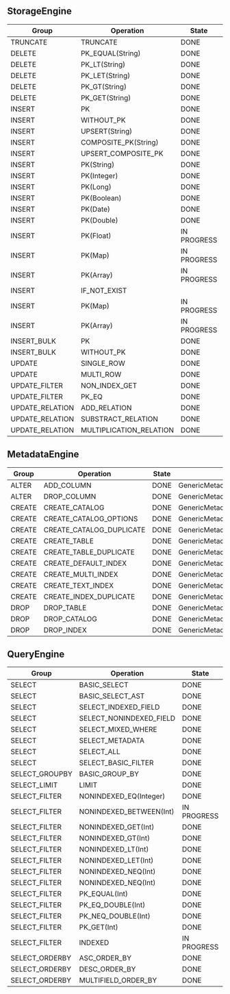 StorageEngine
------------------

| Group   	 | Operation    	 | State     |  	Class.Method         		| Comments  |
| -------- 	 | -------------	 | --------  | -----------------------------   		| --------- |
| TRUNCATE  	 |  TRUNCATE	         |   DONE    | GenericTruncateFT           		|           |
| DELETE   	 |  PK_EQUAL(String)	 |   DONE    | GenericDeleteFT     	       		|           |
| DELETE   	 |  PK_LT(String)	 |   DONE    | GenericDeleteFT     	      		|           |
| DELETE   	 |  PK_LET(String)	 |   DONE    | GenericDeleteFT     	       		|           |
| DELETE   	 |  PK_GT(String)	 |   DONE    | GenericDeleteFT     	      		|           |
| DELETE   	 |  PK_GET(String)	 |   DONE    | GenericDeleteFT     	      		|           |		
| INSERT   	 |  PK		         |   DONE    | GenericSimpleInsertFT          		|           |
| INSERT   	 |  WITHOUT_PK	         |   DONE    | GenericSimpleInsertFT.testSimpleInsertWithoutPK|     |
| INSERT   	 |  UPSERT(String)	 |   DONE    | GenericSimpleInsertFT.testInsertSamePK	|           |
| INSERT   	 |  COMPOSITE_PK(String) |   DONE    | GenericSimpleInsertFT.testInsertCompositePK|         |
| INSERT   	 |  UPSERT_COMPOSITE_PK  |   DONE    | GenericSimpleInsertFT.testInsertDuplicateCompositePK||
| INSERT   	 |  PK(String)	         |   DONE    | GenericSimpleInsertFT           		|           |
| INSERT   	 |  PK(Integer)	         |   DONE    | GenericSimpleInsertFT           		|           |
| INSERT   	 |  PK(Long)	         |   DONE    | GenericSimpleInsertFT           		|           |
| INSERT   	 |  PK(Boolean)	         |   DONE    | GenericSimpleInsertFT           		|           |
| INSERT   	 |  PK(Date)	         |   DONE    | GenericSimpleInsertFT           		|           |
| INSERT   	 |  PK(Double)	         |   DONE    | GenericSimpleInsertFT           		|           |
| INSERT   	 |  PK(Float)	         |IN PROGRESS| 			           		|           |
| INSERT   	 |  PK(Map)	         |IN PROGRESS| 			          		|           |
| INSERT   	 |  PK(Array)	         |IN PROGRESS| 			           		|           |
| INSERT   	 |  IF_NOT_EXIST         |           | 			           		|           |
| INSERT   	 |  PK(Map)	         |IN PROGRESS| 			           		|           |
| INSERT   	 |  PK(Array)	         |IN PROGRESS| 			           		|           |
| INSERT_BULK 	 |  PK	   	         |   DONE    | 			           		|           |
| INSERT_BULK  	 |  WITHOUT_PK	         |   DONE    | GenericBulkInsertFT           		|           |
| UPDATE   	 |  SINGLE_ROW		 |   DONE    | GenericSimpleUpdateFT.updateGenericsFieldsFT|        |
| UPDATE   	 |  MULTI_ROW		 |   DONE    | GenericSimpleUpdateFT.multiUpdateGenericsFieldsFT|   |
| UPDATE_FILTER  |  NON_INDEX_GET 	 |   DONE    | GenericSimpleUpdateWithFiltersFT		|           |
| UPDATE_FILTER  |  PK_EQ		 |   DONE    | GenericSimpleUpdateWithFiltersFT         |           |
| UPDATE_RELATION|  ADD_RELATION	 |   DONE    | GenericAggregationUpdateFT   	        |           |
| UPDATE_RELATION|  SUBSTRACT_RELATION	 |   DONE    | GenericAggregationUpdateFT               |           |
| UPDATE_RELATION|MULTIPLICATION_RELATION|   DONE    | GenericAggregationUpdateFT               |           |

MetadataEngine
------------------

| Group   	 | Operation    	 | State     |  	Class.Method         		| Comments  |
| -------- 	 | -------------	 | --------  | -----------------------------   		| --------- |
| ALTER   	 |  ADD_COLUMN		 |   DONE    | GenericMetadataAlterFT     	       	|           |
| ALTER   	 |  DROP_COLUMN		 |   DONE    | GenericMetadataAlterFT     	       	|           |
| CREATE	 |  CREATE_CATALOG	 |   DONE    | GenericMetadataCreateFT     	       	|           |
| CREATE	 |CREATE_CATALOG_OPTIONS |   DONE    | GenericMetadataCreateFT     	       	|           |
| CREATE	 |CREATE_CATALOG_DUPLICATE|   DONE   | GenericMetadataCreateFT.createCatalogExceptionCreateTwoCatalogTest|    |
| CREATE	 |CREATE_TABLE		 |   DONE    | GenericMetadataCreateFT     	       	|           |
| CREATE	 |CREATE_TABLE_DUPLICATE |   DONE    | GenericMetadataCreateFT.createTableWithoutTableTest| |
| CREATE	 |  CREATE_DEFAULT_INDEX |   DONE    | GenericMetadataIndexFT     	       	|           |
| CREATE	 |  CREATE_MULTI_INDEX   |   DONE    | GenericMetadataIndexFT     	       	|           |
| CREATE	 |  CREATE_TEXT_INDEX    |   DONE    | GenericMetadataIndexFT     	       	|           |
| CREATE	 | CREATE_INDEX_DUPLICATE|   DONE    | GenericMetadataIndexFT     	       	|           |
| DROP		 |  DROP_TABLE 		 |   DONE    | GenericMetadataDropFT     	       	|           |
| DROP		 |  DROP_CATALOG	 |   DONE    | GenericMetadataDropFT     	       	|           |
| DROP		 |  DROP_INDEX		 |   DONE    | GenericMetadataIndexFT     	       	|           |


QueryEngine
----------------

| Group   	 | Operation    	 | State     |  	Class.Method         		| Comments  |
| -------- 	 | -------------	 | --------  | -----------------------------   		| --------- |
|  SELECT        | BASIC_SELECT	 	 |   DONE    | ExampleWorkflowsFT     	         	|           |
|  SELECT        | BASIC_SELECT_AST	 |   DONE    | ExampleWorkflowsFT     	         	|           |
|  SELECT        | SELECT_INDEXED_FIELD  |   DONE    | ExampleWorkflowsFT     	         	|           |
|  SELECT        |SELECT_NONINDEXED_FIELD|   DONE    | ExampleWorkflowsFT     	         	|           |
|  SELECT        |SELECT_MIXED_WHERE	 |   DONE    | ExampleWorkflowsFT     	         	|           |
|  SELECT        | SELECT_METADATA	 |   DONE    | GenericQueryFT     	         	|           |
|  SELECT        | SELECT_ALL		 |   DONE    | GenericQueryFT     	         	|           |
|  SELECT        | SELECT_BASIC_FILTER	 |   DONE    | GenericQueryProjectFT     	        |           |
|  SELECT_GROUPBY| BASIC_GROUP_BY	 |   DONE    | GenericGroupByFT     	         	|           |
|  SELECT_LIMIT  | LIMIT		 |   DONE    | GenericLimitFT     	         	|           |
|  SELECT_FILTER | NONINDEXED_EQ(Integer)|   DONE    | GenericNotIndexedQueryIntegerFilterFT    |           |
|  SELECT_FILTER |NONINDEXED_BETWEEN(Int)|IN PROGRESS| GenericNotIndexedQueryIntegerFilterFT    |           |
|  SELECT_FILTER | NONINDEXED_GET(Int)   |   DONE    | GenericNotIndexedQueryIntegerFilterFT    |           |
|  SELECT_FILTER | NONINDEXED_GT(Int)    |   DONE    | GenericNotIndexedQueryIntegerFilterFT    |           |
|  SELECT_FILTER | NONINDEXED_LT(Int)    |   DONE    | GenericNotIndexedQueryIntegerFilterFT    |           |
|  SELECT_FILTER | NONINDEXED_LET(Int)   |   DONE    | GenericNotIndexedQueryIntegerFilterFT    |           |
|  SELECT_FILTER | NONINDEXED_NEQ(Int)   |   DONE    | GenericNotIndexedQueryIntegerFilterFT    |           |
|  SELECT_FILTER | NONINDEXED_NEQ(Int)   |   DONE    | GenericNotIndexedQueryIntegerFilterFT    |           |
|  SELECT_FILTER | PK_EQUAL(Int)	 |   DONE    | GenericPKQueryIntegerFilterFT    	|           |
|  SELECT_FILTER | PK_EQ_DOUBLE(Int)     |   DONE    | GenericPKQueryIntegerFilterFT   		|           |
|  SELECT_FILTER | PK_NEQ_DOUBLE(Int)    |   DONE    | GenericPKQueryIntegerFilterFT    	|           |
|  SELECT_FILTER | PK_GET(Int)    	 |   DONE    | GenericPKQueryIntegerFilterFT    	|           |
|  SELECT_FILTER | INDEXED		 |IN PROGRESS| GenericNotIndexedQueryStringFilterFT     |           |
|  SELECT_ORDERBY| ASC_ORDER_BY		 |   DONE    | GenericOrderByFT			        |           |
|  SELECT_ORDERBY| DESC_ORDER_BY	 |   DONE    | GenericOrderByFT			        |           |
|  SELECT_ORDERBY| MULTIFIELD_ORDER_BY	 |   DONE    | GenericOrderByFT			        |           |

